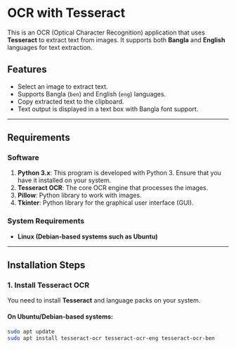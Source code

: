 # OCR with Tesseract

This is an OCR (Optical Character Recognition) application that uses **Tesseract** to extract text from images. It supports both **Bangla** and **English** languages for text extraction.

## Features

- Select an image to extract text.
- Supports Bangla (`ben`) and English (`eng`) languages.
- Copy extracted text to the clipboard.
- Text output is displayed in a text box with Bangla font support.

---

## Requirements

### Software

1. **Python 3.x**: This program is developed with Python 3. Ensure that you have it installed on your system.
2. **Tesseract OCR**: The core OCR engine that processes the images.
3. **Pillow**: Python library to work with images.
4. **Tkinter**: Python library for the graphical user interface (GUI).

### System Requirements

- **Linux (Debian-based systems such as Ubuntu)**

---

## Installation Steps

### 1. Install Tesseract OCR

You need to install **Tesseract** and language packs on your system.

#### On Ubuntu/Debian-based systems:

```bash
sudo apt update
sudo apt install tesseract-ocr tesseract-ocr-eng tesseract-ocr-ben
